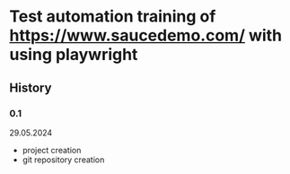 # Test automation training of https://www.saucedemo.com/ with using playwright #

## History 

### 0.1
29.05.2024
- project creation
- git repository creation
